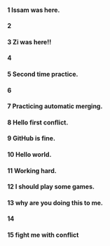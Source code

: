#### 1 Issam was here.

#### 2

#### 3 Zi was here!!

#### 4

#### 5 Second time practice.

#### 6

#### 7 Practicing automatic merging. 

#### 8 Hello first conflict.

#### 9 GitHub is fine.

#### 10 Hello world.

#### 11 Working hard.

#### 12 I should play some games.

#### 13 why are you doing this to me.

#### 14 

#### 15 fight me with conflict